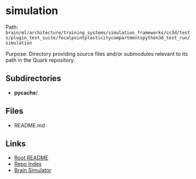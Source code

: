 # simulation

Path: `brain/ml/architecture/training_systems/simulation_frameworks/cc3d/tests/plugin_test_suite/focalpointplasticitycompartmentspython3d_test_run/simulation`

Purpose: Directory providing source files and/or submodules relevant to its path in the Quark repository.

## Subdirectories
- __pycache__/

## Files
- README.md

## Links
- [Root README](../../../../../../../../../README.md)
- [Repo Index](../../../../../../../../../repo_index.json)
- [Brain Simulator](../../../../../../../../../brain/architecture/brain_simulator.py)
